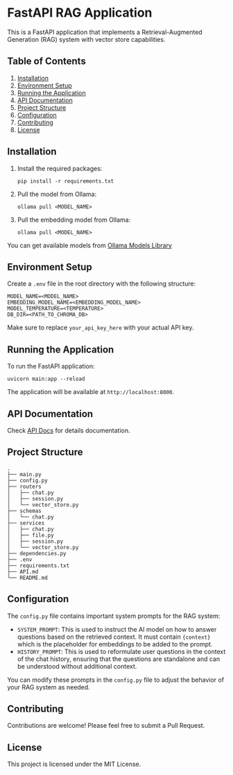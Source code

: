 # FastAPI RAG Application

This is a FastAPI application that implements a Retrieval-Augmented Generation (RAG) system with vector store capabilities.

## Table of Contents

1. [Installation](#installation)
2. [Environment Setup](#environment-setup)
3. [Running the Application](#running-the-application)
4. [API Documentation](#api-documentation)
5. [Project Structure](#project-structure)
6. [Configuration](#configuration)
7. [Contributing](#contributing)
8. [License](#license)

## Installation

1. Install the required packages:

    ```
    pip install -r requirements.txt
    ```
2. Pull the model from Ollama:
    ```
    ollama pull <MODEL_NAME>
    ```
3. Pull the embedding model from Ollama:
    ```
    ollama pull <MODEL_NAME>
    ```

You can get available models from [Ollama Models Library](https://ollama.com/library)

## Environment Setup

Create a `.env` file in the root directory with the following structure:

```
MODEL_NAME=<MODEL_NAME>
EMBEDDING_MODEL_NAME=<EMBEDDING_MODEL_NAME>
MODEL_TEMPERATURE=<TEMPERATURE>
DB_DIR=<PATH_TO_CHROMA_DB>
```

Make sure to replace `your_api_key_here` with your actual API key.

## Running the Application

To run the FastAPI application:

```
uvicorn main:app --reload
```

The application will be available at `http://localhost:8000`.

## API Documentation

Check [API Docs](./API.md) for details documentation.

## Project Structure

```
.
├── main.py
├── config.py
├── routers
│   ├── chat.py
│   ├── session.py
│   └── vector_store.py
├── schemas
│   └── chat.py
├── services
│   ├── chat.py
│   ├── file.py
│   ├── session.py
│   └── vector_store.py
├── dependencies.py
├── .env
├── requirements.txt
├── API.md
└── README.md
```

## Configuration

The `config.py` file contains important system prompts for the RAG system:

- `SYSTEM_PROMPT`: This is used to instruct the AI model on how to answer questions based on the retrieved context. It must contain `{context}` which is the placeholder for embeddings to be added to the prompt.
- `HISTORY_PROMPT`: This is used to reformulate user questions in the context of the chat history, ensuring that the questions are standalone and can be understood without additional context.

You can modify these prompts in the `config.py` file to adjust the behavior of your RAG system as needed.

## Contributing

Contributions are welcome! Please feel free to submit a Pull Request.

## License

This project is licensed under the MIT License.